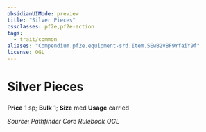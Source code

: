 ```yaml
---
obsidianUIMode: preview
title: "Silver Pieces"
cssclasses: pf2e,pf2e-action
tags:
  - trait/common
aliases: "Compendium.pf2e.equipment-srd.Item.5Ew82vBF9YfaiY9f"
license: OGL
---
```

# Silver Pieces

### 


**Price** 1 sp; 
**Bulk** 1; **Size** med
**Usage** carried



*Source: Pathfinder Core Rulebook*
*OGL*